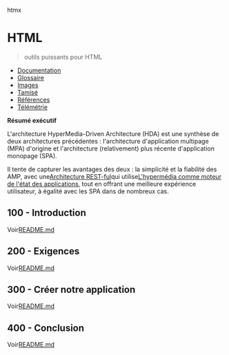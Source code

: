 htmx

# HTML

> outils puissants pour HTML

-   [Documentation](./DOCUMENTATION.md)
-   [Glossaire](./GLOSSARY.md)
-   [Images](./IMAGES.md)
-   [Tamisé](./PODMAN.md)
-   [Références](./REFERENCES.md)
-   [Télémétrie](./TELEMETRY.md)

**Résumé exécutif**

L'architecture HyperMedia-Driven Architecture (HDA) est une synthèse de deux architectures précédentes : l'architecture d'application multipage (MPA) d'origine et l'architecture (relativement) plus récente d'application monopage (SPA).

Il tente de capturer les avantages des deux : la simplicité et la fiabilité des AMP, avec une[Architecture REST-ful](https://developer.mozilla.org/en-US/docs/Glossary/REST)qui utilise[L'hypermédia comme moteur de l'état des applications](https://htmx.org/essays/hateoas/), tout en offrant une meilleure expérience utilisateur, à égalité avec les SPA dans de nombreux cas.

## 100 - Introduction

Voir[README.md](./100/README.md)

## 200 - Exigences

Voir[README.md](./200/README.md)

## 300 - Créer notre application

Voir[README.md](./300/README.md)

## 400 - Conclusion

Voir[README.md](./400/README.md)
